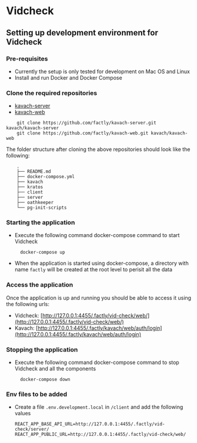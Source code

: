 # Vidcheck

## Setting up development environment for Vidcheck

### Pre-requisites

- Currently the setup is only tested for development on Mac OS and Linux
- Install and run Docker and Docker Compose

### Clone the required repositories

- [kavach-server](https://github.com/factly/kavach-server)
- [kavach-web](https://github.com/factly/kavach-web)

```
    git clone https://github.com/factly/kavach-server.git kavach/kavach-server
    git clone https://github.com/factly/kavach-web.git kavach/kavach-web
```

The folder structure after cloning the above repositories should look like the following:

```
    .
    ├── README.md
    ├── docker-compose.yml
    ├── kavach
    ├── kratos
    ├── client
    ├── server
    ├── oathkeeper
    └── pg-init-scripts
```

### Starting the application

- Execute the following command docker-compose command to start Vidcheck

  ```
    docker-compose up
  ```

- When the application is started using docker-compose, a directory with name `factly` will be created at the root level to perisit all the data

### Access the application

Once the application is up and running you should be able to access it using the following urls:

- Vidcheck: [http://127.0.0.1:4455/.factly/vid-check/web/](http://127.0.0.1:4455/.factly/vid-check/web/)
- Kavach: [http://127.0.0.1:4455/.factly/kavach/web/auth/login](http://127.0.0.1:4455/.factly/kavach/web/auth/login)

### Stopping the application

- Execute the following command docker-compose command to stop Vidcheck and all the components

  ```
    docker-compose down
  ```

### Env files to be added

- Create a file `.env.development.local` in `/client` and add the following values
  ```
  REACT_APP_BASE_API_URL=http://127.0.0.1:4455/.factly/vid-check/server/
  REACT_APP_PUBLIC_URL=http://127.0.0.1:4455/.factly/vid-check/web/
  ```
